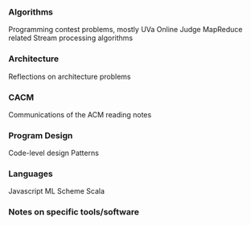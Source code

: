 ### Algorithms ###
Programming contest problems, mostly UVa Online Judge
MapReduce related
Stream processing algorithms

### Architecture ###
Reflections on architecture problems

### CACM ###
Communications of the ACM reading notes

### Program Design ###
Code-level design
Patterns

### Languages ###
Javascript
ML
Scheme
Scala

### Notes on specific tools/software ###
